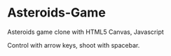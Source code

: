 # Asteroids-Game
Asteroids game clone with HTML5 Canvas, Javascript

Control with arrow keys, shoot with spacebar.

